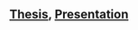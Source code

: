 ## [Thesis](https://raw.githubusercontent.com/sahasatvik/ms-thesis/master/thesis.pdf), [Presentation](https://raw.githubusercontent.com/sahasatvik/ms-thesis/master/presentation.pdf)

